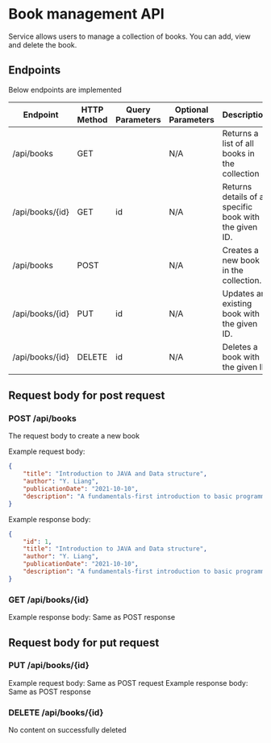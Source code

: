 
# Book management API
Service allows users to manage a collection of books. You can add, view and delete the book.

## Endpoints
Below endpoints are implemented

| Endpoint             | HTTP Method | Query Parameters    | Optional Parameters | Description                                                                                                          |
|----------------------|-------------|---------------------|---------------------|----------------------------------------------------------------------------------------------------------------------|
| /api/books           | GET         |                     | N/A                 | Returns a list of all books in the collection                                                                     |
| /api/books/{id}      | GET         | id                  | N/A                 | Returns details of a specific book with the given ID.                                                                                                |
| /api/books           | POST        |                     | N/A                 | Creates a new book in the collection.                                                                                      |
| /api/books/{id}      | PUT         | id                  | N/A                 | Updates an existing book with the given ID.                                                                                            |
| /api/books/{id}      | DELETE      | id                  | N/A                 | Deletes a book with the given ID                                                                                                 |

## Request body for post request

### POST /api/books
The request body to create a new book

Example request body:
```json
{
    "title": "Introduction to JAVA and Data structure",
    "author": "Y. Liang",
    "publicationDate": "2021-10-10",
    "description": "A fundamentals-first introduction to basic programming concepts and techniques. Designed to support an introductory programming course, Introduction to Java Programming"
}

```

Example response body:
```json
{
    "id": 1,
    "title": "Introduction to JAVA and Data structure",
    "author": "Y. Liang",
    "publicationDate": "2021-10-10",
    "description": "A fundamentals-first introduction to basic programming concepts and techniques. Designed to support an introductory programming course, Introduction to Java Programming"
}

```

### GET /api/books/{id}
Example response body: Same as POST response

## Request body for put request

### PUT /api/books/{id}
Example request body: Same as POST request
Example response body: Same as POST response

### DELETE /api/books/{id}
No content on successfully deleted
